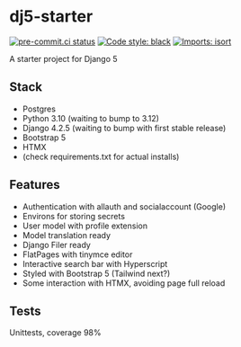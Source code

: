 # dj5-starter
[![pre-commit.ci status](https://results.pre-commit.ci/badge/github/andywar65/dj5-starter/main.svg)](https://results.pre-commit.ci/latest/github/andywar65/dj5-starter/main)
[![Code style: black](https://img.shields.io/badge/code%20style-black-000000.svg)](https://github.com/psf/black)
[![Imports: isort](https://img.shields.io/badge/%20imports-isort-%231674b1?style=flat&labelColor=ef8336)](https://pycqa.github.io/isort/)

A starter project for Django 5
## Stack
- Postgres
- Python 3.10 (waiting to bump to 3.12)
- Django 4.2.5 (waiting to bump with first stable release)
- Bootstrap 5
- HTMX
- (check requirements.txt for actual installs)
## Features
- Authentication with allauth and socialaccount (Google)
- Environs for storing secrets
- User model with profile extension
- Model translation ready
- Django Filer ready
- FlatPages with tinymce editor
- Interactive search bar with Hyperscript
- Styled with Bootstrap 5 (Tailwind next?)
- Some interaction with HTMX, avoiding page full reload
## Tests
Unittests, coverage 98%
